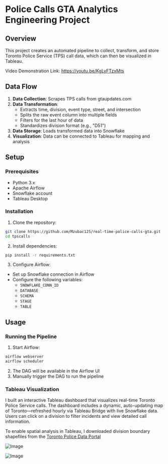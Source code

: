 # Police Calls GTA Analytics Engineering Project

## Overview
This project creates an automated pipeline to collect, transform, and store Toronto Police Service (TPS) call data, which can then be visualized in Tableau.

Video Demonstration Link: https://youtu.be/KgLyFTzxMts

## Data Flow

1. **Data Collection**: Scrapes TPS calls from gtaupdates.com
2. **Data Transformation**:
   - Extracts time, division, event type, street, and intersection
   - Splits the raw event column into multiple fields
   - Filters for the last hour of data
   - Standardizes division format (e.g., "D51")
3. **Data Storage**: Loads transformed data into Snowflake
4. **Visualization**: Data can be connected to Tableau for mapping and analysis

## Setup

### Prerequisites

- Python 3.x
- Apache Airflow
- Snowflake account
- Tableau Desktop

### Installation

1. Clone the repository:
```bash
git clone https://github.com/Mzubac125/real-time-police-calls-gta.git
cd tpscalls
```

2. Install dependencies:
```bash
pip install -r requirements.txt
```

3. Configure Airflow:
- Set up Snowflake connection in Airflow
- Configure the following variables:
  - `SNOWFLAKE_CONN_ID`
  - `DATABASE`
  - `SCHEMA`
  - `STAGE`
  - `TABLE`

## Usage

### Running the Pipeline

1. Start Airflow:
```bash
airflow webserver
airflow scheduler
```

2. The DAG will be available in the Airflow UI
3. Manually trigger the DAG to run the pipeline

### Tableau Visualization
I built an interactive Tableau dashboard that visualizes real-time Toronto Police Service calls. The dashboard includes a dynamic, auto-updating map of Toronto—refreshed hourly via Tableau Bridge with live Snowflake data. Users can click on a division to filter incidents and view detailed call information.

To enable spatial analysis in Tableau, I downloaded division boundary shapefiles from the [Toronto Police Data Portal](https://data.torontopolice.on.ca/datasets/police-divisions-1/explore)

![Image](https://github.com/user-attachments/assets/ad53b857-91fc-44d8-9d25-66e49b0a2a75)

![Image](https://github.com/user-attachments/assets/1b9cab08-bfb5-4de7-87e0-b3adf2a4e60d)
